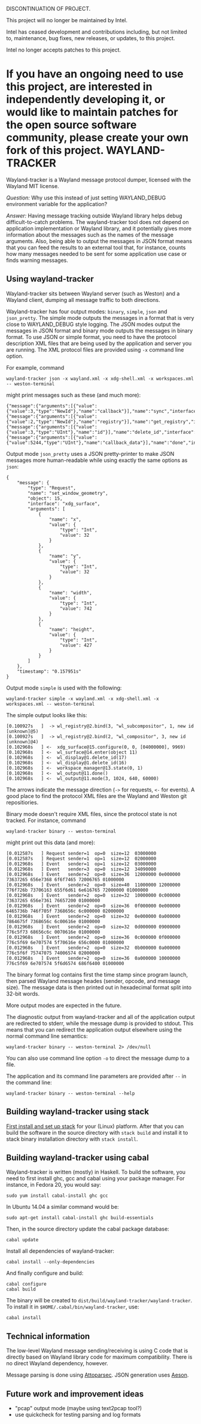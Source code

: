 DISCONTINUATION OF PROJECT.

This project will no longer be maintained by Intel.

Intel has ceased development and contributions including, but not limited to, maintenance, bug fixes, new releases, or updates, to this project. 

Intel no longer accepts patches to this project.

If you have an ongoing need to use this project, are interested in independently developing it, or would like to maintain patches for the open source software community, please create your own fork of this project. 
WAYLAND-TRACKER
===============

Wayland-tracker is a Wayland message protocol dumper, licensed with the Wayland
MIT license.

*Question:* Why use this instead of just setting WAYLAND_DEBUG environment
variable for the application?

*Answer:* Having message tracking outside Wayland library helps debug
difficult-to-catch problems. The wayland-tracker tool does not depend on
application implementation or Wayland library, and it potentially gives more
information about the messages such as the names of the message arguments. Also,
being able to output the messages in JSON format means that you can feed the
results to an external tool that, for instance, counts how many messages needed
to be sent for some application use case or finds warning messages.

Using wayland-tracker
---------------------

Wayland-tracker sits between Wayland server (such as Weston) and a Wayland
client, dumping all message traffic to both directions.

Wayland-tracker has four output modes: `binary`, `simple`, `json` and
`json_pretty`. The simple mode outputs the messages in a format that is very
close to WAYLAND_DEBUG style logging.  The JSON modes output the messages in
JSON format and binary mode outputs the messages in binary format. To use JSON
or simple format, you need to have the protocol description XML files that are
being used by the application and server you are running. The XML protocol files
are provided using `-x` command line option.

For example, command

    wayland-tracker json -x wayland.xml -x xdg-shell.xml -x workspaces.xml -- weston-terminal

might print messages such as these (and much more):

    {"message":{"arguments":[{"value":{"value":3,"type":"NewId"},"name":"callback"}],"name":"sync","interface":"wl_display","object":1,"type":"Request"},"timestamp":"0.158632s"}
    {"message":{"arguments":[{"value":{"value":2,"type":"NewId"},"name":"registry"}],"name":"get_registry","interface":"wl_display","object":1,"type":"Request"},"timestamp":"0.158632s"}
    {"message":{"arguments":[{"value":{"value":3,"type":"UInt"},"name":"id"}],"name":"delete_id","interface":"wl_display","object":1,"type":"Event"},"timestamp":"0.158947s"}
    {"message":{"arguments":[{"value":{"value":5244,"type":"UInt"},"name":"callback_data"}],"name":"done","interface":"wl_callback","object":3,"type":"Event"},"timestamp":"0.158947s"}

Output mode `json_pretty` uses a JSON pretty-printer to make JSON messages more
human-readable while using exactly the same options as `json`:

    {
        "message": {
            "type": "Request",
            "name": "set_window_geometry",
            "object": 15,
            "interface": "xdg_surface",
            "arguments": [
                {
                    "name": "x",
                    "value": {
                        "type": "Int",
                        "value": 32
                    }
                },
                {
                    "name": "y",
                    "value": {
                        "type": "Int",
                        "value": 32
                    }
                },
                {
                    "name": "width",
                    "value": {
                        "type": "Int",
                        "value": 742
                    }
                },
                {
                    "name": "height",
                    "value": {
                        "type": "Int",
                        "value": 427
                    }
                }
            ]
        },
        "timestamp": "0.157951s"
    }

Output mode `simple` is used with the following:

    wayland-tracker simple -x wayland.xml -x xdg-shell.xml -x workspaces.xml -- weston-terminal

The simple output looks like this:

    [0.100927s   ]  -> wl_registry@2.bind(3, "wl_subcompositor", 1, new id [unknown]@5)
    [0.100927s   ]  -> wl_registry@2.bind(2, "wl_compositor", 3, new id [unknown]@4)
    [0.102968s   ] <-  xdg_surface@15.configure(0, 0, [04000000], 9969)
    [0.102968s   ] <-  wl_surface@14.enter(object 11)
    [0.102968s   ] <-  wl_display@1.delete_id(17)
    [0.102968s   ] <-  wl_display@1.delete_id(16)
    [0.102968s   ] <-  workspace_manager@13.state(0, 1)
    [0.102968s   ] <-  wl_output@11.done()
    [0.102968s   ] <-  wl_output@11.mode(3, 1024, 640, 60000)

The arrows indicate the message direction (`->` for requests, `<-` for events).
A good place to find the protocol XML files are the Wayland and Weston git
repositiories.

Binary mode doesn't require XML files, since the protocol state is not
tracked. For instance, command

    wayland-tracker binary -- weston-terminal

might print out this data (and more):

    [0.012587s   ] Request sender=1  op=0  size=12  03000000
    [0.012587s   ] Request sender=1  op=1  size=12  02000000
    [0.012968s   ] Event   sender=1  op=1  size=12  03000000
    [0.012968s   ] Event   sender=3  op=0  size=12  34090000
    [0.012968s   ] Event   sender=2  op=0  size=36  12000000 0e000000 73637265 656e7368 6f6f7465 72006765 01000000
    [0.012968s   ] Event   sender=2  op=0  size=40  11000000 12000000 776f726b 73706163 655f6d61 6e616765 72000000 01000000
    [0.012968s   ] Event   sender=2  op=0  size=32  10000000 0c000000 73637265 656e7361 76657200 01000000
    [0.012968s   ] Event   sender=2  op=0  size=36  0f000000 0e000000 6465736b 746f705f 7368656c 6c000000 02000000
    [0.012968s   ] Event   sender=2  op=0  size=32  0e000000 0a000000 7864675f 7368656c 6c00616e 01000000
    [0.012968s   ] Event   sender=2  op=0  size=32  0d000000 09000000 776c5f73 68656c6c 0070616e 01000000
    [0.012968s   ] Event   sender=2  op=0  size=36  0c000000 0f000000 776c5f69 6e707574 5f70616e 656c0000 01000000
    [0.012968s   ] Event   sender=2  op=0  size=32  0b000000 0a000000 776c5f6f 75747075 74006574 02000000
    [0.012968s   ] Event   sender=2  op=0  size=36  0a000000 10000000 776c5f69 6e707574 5f6d6574 686f6400 01000000

The binary format log contains first the time stamp since program launch, then
parsed Wayland message heades (sender, opcode, and message size). The message
data is then printed out in hexadecimal format split into 32-bit words.

More output modes are expected in the future.

The diagnostic output from wayland-tracker and all of the application output are
redirected to stderr, while the message dump is provided to stdout. This means
that you can redirect the application output elsewhere using the normal command
line semantics:

    wayland-tracker binary -- weston-terminal 2> /dev/null

You can also use command line option `-o` to direct the message dump to a file.

The application and its command line parameters are provided after `--` in the
command line:

    wayland-tracker binary -- weston-terminal --help

Building wayland-tracker using stack
------------------------------------

[First install and set up stack](http://docs.haskellstack.org/) for your
(Linux) platform. After that you can build the software in the source
directory with `stack build` and install it to stack binary installation
directory with `stack install`.

Building wayland-tracker using cabal
------------------------------------

Wayland-tracker is written (mostly) in Haskell. To build the software, you need
to first install ghc, gcc and cabal using your package manager. For instance, in
Fedora 20, you would say:

    sudo yum install cabal-install ghc gcc

In Ubuntu 14.04 a similar command would be:

    sudo apt-get install cabal-install ghc build-essentials

Then, in the source directory update the cabal package database:

    cabal update

Install all dependencies of wayland-tracker:

    cabal install --only-dependencies

And finally configure and build:

    cabal configure
    cabal build

The binary will be created to `dist/build/wayland-tracker/wayland-tracker`. To
install it in `$HOME/.cabal/bin/wayland-tracker`, use:

    cabal install

Technical information
---------------------

The low-level Wayland message sending/receiving is using C code that is directly
based on Wayland library code for maximum compatibility. There is no direct
Wayland dependency, however.

Message parsing is done using [Attoparsec](https://github.com/bos/attoparsec).
JSON generation uses [Aeson](https://github.com/bos/aeson).

Future work and improvement ideas
---------------------------------

* "pcap" output mode (maybe using text2pcap tool?)
* use quickcheck for testing parsing and log formats

